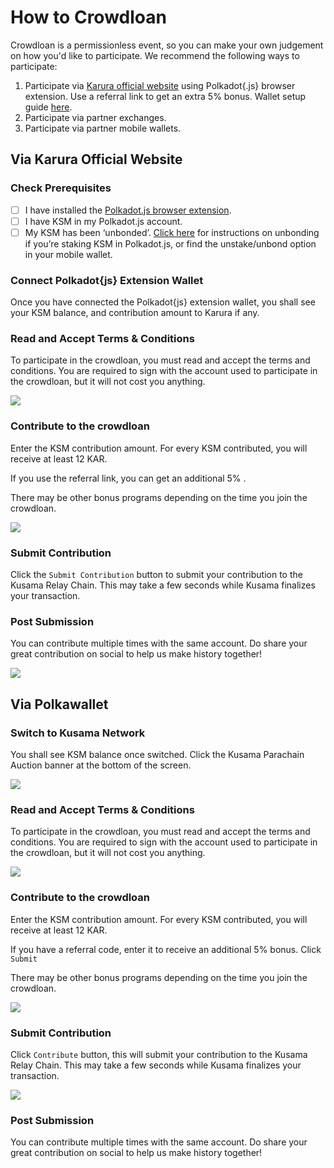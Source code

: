 # How to Crowdloan

Crowdloan is a permissionless event, so you can make your own judgement on how you'd like to participate. We recommend the following ways to participate:

1. Participate via [Karura official website](https://acala.network/karura/join-karura) using Polkadot{.js} browser extension. Use a referral link to get an extra 5% bonus. Wallet setup guide [here](ksm-address/create-new-ksm-account.md).&#x20;
2. Participate via partner exchanges.
3. Participate via partner mobile wallets.

## Via Karura Official Website

### Check Prerequisites&#x20;

* [ ] I have installed the [Polkadot.js browser extension](https://polkadot.js.org/extension/).
* [ ] I have KSM in my Polkadot.js account.
* [ ] My KSM has been ‘unbonded’. [Click here](ksm-address/unstaking-your-ksm/) for instructions on unbonding if you’re staking KSM in Polkadot.js, or find the unstake/unbond option in your mobile wallet.

### **Connect Polkadot{js} Extension Wallet**

Once you have connected the Polkadot{js} extension wallet, you shall see your KSM balance, and contribution amount to Karura if any.

### Read and Accept Terms & Conditions

To participate in the crowdloan, you must read and accept the terms and conditions. You are required to sign with the account used to participate in the crowdloan, but it will not cost you anything.

![](https://lh6.googleusercontent.com/FOOxnudHAuG3tKNwJMfgYIsHbqMA1afVl2MfHM4VgwYNuabvKPwTuToPsgMdv1UI076OEs5qCiCL8\_1xxe6LG4Se3sTJzu6aGw8WdF-RtxjVUa2cp5UqbEnVsO0b8uuaipYwljIo)

### Contribute to the crowdloan

Enter‌ the KSM contribution amount. For every KSM contributed, you will receive at least 12 KAR.

If you use the referral link, you can get an additional 5% .&#x20;

There may be other bonus programs depending on the time you join the crowdloan.

![](https://lh5.googleusercontent.com/WF3Ad700ghOliKxy9p2ryBfIYWWBD4XJXnZsTJXKJ7RvjrkL\_dhogmYaw8OJocGRZQa7lNEjVrvqrwllFb4FpsLQUqqQKPRo\_c3j5sbZ1eJvQTitK3NhJSj3DfAKmafxCvtcuHqD)

### **Submit Contribution**

Click the `Submit Contribution` button to submit your contribution to the Kusama Relay Chain. This may take a few seconds while Kusama finalizes your transaction.

### **Post Submission**

You can contribute multiple times with the same account. Do share your great contribution on social to help us make history together!&#x20;

![](https://lh4.googleusercontent.com/qzhyy3\_UCOuY46UVx6yAwfBtTt9RcxPzJpkKI3MO7Bxo9IwlnVYXOQDiQQdm6NKFneam1FpDFLfgbZNfy0NElPmRgEsh0BJ0-\_QrjIHwQjTJQDUguXzBmLOuEGbh9NdPD3lp75QW)

## Via Polkawallet

### Switch to Kusama Network

You shall see KSM balance once switched. Click the Kusama Parachain Auction banner at the bottom of the screen.

![](../../.gitbook/assets/merged.png)

### Read and Accept Terms & Conditions

To participate in the crowdloan, you must read and accept the terms and conditions. You are required to sign with the account used to participate in the crowdloan, but it will not cost you anything.

![](../../.gitbook/assets/1011623119982\_.pic.jpg)

### Contribute to the crowdloan

Enter‌ the KSM contribution amount. For every KSM contributed, you will receive at least 12 KAR.

If you have a referral code, enter it to receive an additional 5% bonus. Click `Submit`

There may be other bonus programs depending on the time you join the crowdloan.

![](../../.gitbook/assets/merged-3.png)

### Submit Contribution

Click `Contribute` button, this will submit your contribution to the Kusama Relay Chain. This may take a few seconds while Kusama finalizes your transaction.

![](../../.gitbook/assets/1041623120126\_.pic.jpg)

### **Post Submission**

You can contribute multiple times with the same account. Do share your great contribution on social to help us make history together!&#x20;
